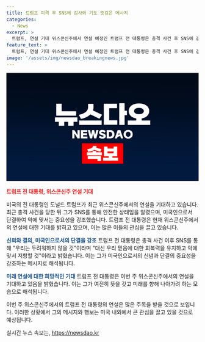 ```yaml
---
title: 트럼프 피격 후 SNS에 감사와 기도 뜻깊은 메시지
categories:
  - News
excerpt: >
  트럼프, 연설 기대 위스콘신주에서 연설 예정인 트럼프 전 대통령은 총격 사건 후 SNS에 감사 글을 올렸다. 두려워하지 말고 믿음과 결의를 유지하며 악에 맞서야 한다며 미국인으로서 단결해야 한다고 강조했다. 총격으로 부상을 입었지만 다음날 공화당 전당대회에 참석 예정이며, 제보를 기다린다. [CBS노컷뉴스]
feature_text: >
  트럼프, 연설 기대 위스콘신주에서 연설 예정인 트럼프 전 대통령은 총격 사건 후 SNS에 감사 글을 올렸다. 두려워하지 말고 믿음과 결의를 유지하며 악에 맞서야 한다며 미국인으로서 단결해야 한다고 강조했다. 총격으로 부상을 입었지만 다음날 공화당 전당대회에 참석 예정이며, 제보를 기다린다. [CBS노컷뉴스]
image: '/assets/img/newsdao_breakingnews.jpg'
---
```


<p><img src="/assets/img/newsdao_breakingnews.jpg" alt="ontimetimes 속보" /></p>

<p><b><span style="color: #ee2323;">트럼프 전 대통령, 위스콘신주 연설 기대</span></b></p>

<p>미국의 전 대통령인 도널드 트럼프가 최근 위스콘신주에서의 연설을 기대하고 있습니다. 최근 총격 사건을 당한 뒤 그가 SNS를 통해 안전한 상태임을 알렸으며, 미국인으로서 단결하여 악에 맞서는 중요성을 강조했습니다. 트럼프 전 대통령은 현재 위스콘신주에서의 연설에 대한 기대를 밝히고 있으며, 이는 많은 이들의 관심을 끌고 있습니다.</p>

<p data-ke-size="size16"></p>

<p><b><span style="color: #1a5490;">신뢰와 결의, 미국인으로서의 단결을 강조</span></b>
트럼프 전 대통령은 총격 사건 이후 SNS를 통해 "우리는 두려워하지 않을 것"이라며 "대신 우리 믿음에 대한 회복력을 유지하고 악에 맞서 저항할 것"이라고 밝혔습니다. 이는 그가 미국인으로서의 신념과 단결의 중요성을 강조하는 메시지로 해석됩니다.</p>

<p data-ke-size="size16"></p>

<p><b><span style="color: #1a5490;">미래 연설에 대한 희망적인 기대</span></b>
트럼프 전 대통령은 이번 주 위스콘신주에서의 연설을 기대하고 있음을 밝혔습니다. 이는 그가 여전히 뜻을 갖고 미래를 향해 나아가려 하는 모습으로 해석됩니다.</p>

<p data-ke-size="size16"></p>

<p>이번 주 위스콘신주에서의 트럼프 전 대통령의 연설은 많은 주목을 받을 것으로 보입니다. 이러한 상황에서 그의 메시지와 행보는 미국 내외에서 큰 관심을 끌고 있을 것으로 예상됩니다.</p>
실시간 뉴스 속보는, <a href="https://newsdao.kr" rel="dofollow">https://newsdao.kr</a>


